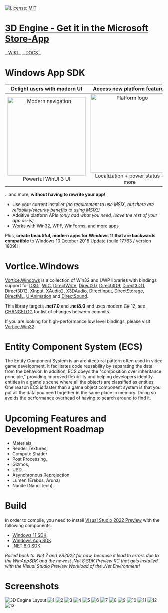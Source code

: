 [![License: MIT](https://img.shields.io/badge/License-MIT-green.svg)](https://github.com/CanTalat-Yakan/3DEngine/blob/master/LICENSE) 
# [3D Engine - Get it in the Microsoft Store-App](https://www.microsoft.com/store/apps/9NFSX6JPV0PS)
[⠀WIKI⠀](https://3DEngine.Wiki) [⠀DOCS⠀](https://engine3d.gitbook.io/documentation/)

# Windows App SDK

| Delight users with modern UI | Access new platform features | Backwards compatible |
|:--:|:--:|:--:|
| <img src="https://docs.microsoft.com/media/illustrations/biztalk-get-started-get-started.svg" width=250 alt="Modern navigation"/><br>Powerful WinUI 3 UI | <img src="https://docs.microsoft.com/media/illustrations/biztalk-get-started-scenarios.svg" width=250 alt="Platform logo"/><br>Localization + power status + more<br> | <img src="https://docs.microsoft.com/media/illustrations/biztalk-host-integration-install-configure.svg" width=250 alt="Down-level logo"/><br>Down to Windows 10 1809 |

...and more, **without having to rewrite your app!**

* Use your current installer *(no requirement to use MSIX, but there are [reliability/security benefits to using MSIX](https://docs.microsoft.com/windows/msix/overview#key-features)!)*
* Additive platform APIs *(only add what you need, leave the rest of your app as-is)*
* Works with Win32, WPF, WinForms, and more apps

Plus, **create beautiful, modern apps for Windows 11 that are backwards compatible** to Windows 10 October 2018 Update (build 17763 / version 1809)!


# Vortice.Windows


[Vortice.Windows](https://github.com/amerkoleci/Vortice.Windows) is a collection of Win32 and UWP libraries with bindings support for [DXGI](https://docs.microsoft.com/en-us/windows/desktop/direct3ddxgi/d3d10-graphics-programming-guide-dxgi), [WIC](https://docs.microsoft.com/en-us/windows/desktop/wic/-wic-lh), [DirectWrite](https://docs.microsoft.com/en-us/windows/desktop/directwrite/direct-write-portal), [Direct2D](https://docs.microsoft.com/en-us/windows/desktop/direct2d/direct2d-portal), [Direct3D9](https://docs.microsoft.com/en-us/windows/win32/direct3d9/dx9-graphics), [Direct3D11](https://docs.microsoft.com/en-us/windows/desktop/direct3d11/atoc-dx-graphics-direct3d-11), [Direct3D12](https://docs.microsoft.com/en-us/windows/desktop/direct3d12/directx-12-programming-guide), [XInput](https://docs.microsoft.com/en-us/windows/win32/xinput/getting-started-with-xinput), [XAudio2](https://docs.microsoft.com/en-us/windows/win32/xaudio2/xaudio2-introduction), [X3DAudio](https://docs.microsoft.com/it-it/windows/win32/xaudio2/x3daudio), [DirectInput](https://docs.microsoft.com/en-us/previous-versions/windows/desktop/ee416842(v=vs.85)), [DirectStorage](https://devblogs.microsoft.com/directx/landing-page/), [DirectML](https://docs.microsoft.com/en-us/windows/ai/directml/dml-intro), [UIAnimation](https://docs.microsoft.com/en-us/windows/win32/api/_uianimation) and [DirectSound](https://learn.microsoft.com/en-us/previous-versions/windows/desktop/bb318665(v=vs.85)).

This library targets **.net7.0** and **.net8.0** and uses modern C# 12, see [CHANGELOG](https://github.com/amerkoleci/Vortice.Windows/blob/main/CHANGELOG.md) for list of changes between commits.

If you are looking for high-performance low level bindings, please visit [Vortice.Win32](https://github.com/amerkoleci/Vortice.Win32)

# Entity Component System (ECS)

The Entity Component System is an architectural pattern often used in video game development. It facilitates code reusability by separating the data from the behavior. In addition, ECS obeys the "composition over inheritance principle," providing improved flexibility and helping developers identify entities in a game's scene where all the objects are classified as entities. One reason ECS is faster than a game object component system is that you put all the data you need together in the same place in memory. Doing so avoids the performance overhead of having to search around to find it.

# Upcoming Features and Development Roadmap

* Materials,
* Render Textures,
* Compute Shader
* Post Processing,
* Gizmos,
* USD,
* Asynchronous Reprojection
* Lumen (Erebus, Aruna)
* Nanite (Nano Tech).

# Build
In order to compile, you need to install [Visual Studio 2022 Preview](https://visualstudio.microsoft.com/vs/preview/) with the following components:

*  [Windows 11 SDK](https://developer.microsoft.com/en-us/windows/downloads/windows-sdk)
*  [Windows App SDK](https://learn.microsoft.com/en-us/windows/apps/windows-app-sdk/downloads)
*  [.NET 8.0 SDK](https://dotnet.microsoft.com/en-us/download/dotnet/8.0)

*Rolled back to .Net 7 and VS2022 for now, because it lead to errors due to the WinAppSDK and the newest .Net 8 SDK Preview RC that gets installed with the Visual Studio Preview Workload of the .Net Environment!*

# Screenshots
![3D Engine Layout](Screenshots/Layout.png)
![1](Screenshots/Screenshot_1.png)
![2](Screenshots/Screenshot_2.png)
![3](Screenshots/Screenshot_3.png)
![4](Screenshots/Screenshot_4.png)
![5](Screenshots/Screenshot_5.png)
![6](Screenshots/Screenshot_6.png)
![7](Screenshots/Screenshot_7.png)
![8](Screenshots/Screenshot_8.png)
![9](Screenshots/Screenshot_9.png)
![10](Screenshots/Screenshot_10.png)
![11](Screenshots/Screenshot_Build_1.png)
![12](Screenshots/Screenshot_Build_2.png)
![13](Screenshots/Screenshot_Folder.png)
